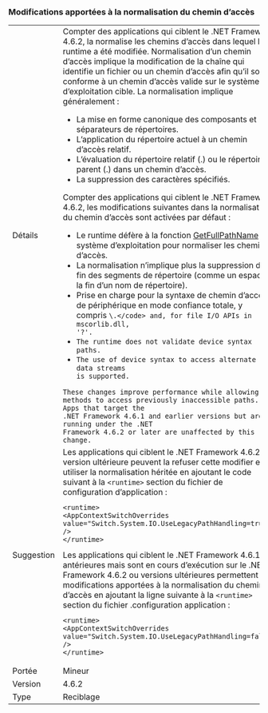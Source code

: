 ### <a name="changes-in-path-normalization"></a>Modifications apportées à la normalisation du chemin d’accès

|   |   |
|---|---|
|Détails|Compter des applications qui ciblent le .NET Framework 4.6.2, la normalise les chemins d’accès dans lequel le runtime a été modifiée. Normalisation d’un chemin d’accès implique la modification de la chaîne qui identifie un fichier ou un chemin d’accès afin qu’il soit conforme à un chemin d’accès valide sur le système d’exploitation cible. La normalisation implique généralement :<ul><li>La mise en forme canonique des composants et séparateurs de répertoires.</li><li>L’application du répertoire actuel à un chemin d’accès relatif.</li><li>L’évaluation du répertoire relatif (.) ou le répertoire parent (.) dans un chemin d’accès.</li><li>La suppression des caractères spécifiés.</li></ul>Compter des applications qui ciblent le .NET Framework 4.6.2, les modifications suivantes dans la normalisation du chemin d’accès sont activées par défaut :<ul><li>Le runtime défère à la fonction [GetFullPathName](https://msdn.microsoft.com/library/windows/desktop/aa364963(v=vs.85).aspx) du système d’exploitation pour normaliser les chemins d’accès.</li><li>La normalisation n’implique plus la suppression de la fin des segments de répertoire (comme un espace à la fin d’un nom de répertoire).</li><li>Prise en charge pour la syntaxe de chemin d’accès de périphérique en mode confiance totale, y compris <code>\\.\</code> and, for file I/O APIs in mscorlib.dll, '\?'.</li><li>The runtime does not validate device syntax paths.</li><li>The use of device syntax to access alternate data streams is supported.</li></ul>These changes improve performance while allowing methods to access previously inaccessible paths. Apps that target the .NET Framework 4.6.1 and earlier versions but are running under the .NET Framework 4.6.2 or later are unaffected by this change.|
|Suggestion|Les applications qui ciblent le .NET Framework 4.6.2 ou version ultérieure peuvent la refuser cette modifier et utiliser la normalisation héritée en ajoutant le code suivant à la <code>&lt;runtime&gt;</code> section du fichier de configuration d’application :<pre><code class="language-xml">&lt;runtime&gt;&#13;&#10;&lt;AppContextSwitchOverrides value=&quot;Switch.System.IO.UseLegacyPathHandling=true&quot; /&gt;&#13;&#10;&lt;/runtime&gt;&#13;&#10;</code></pre>Les applications qui ciblent le .NET Framework 4.6.1 ou antérieures mais sont en cours d’exécution sur le .NET Framework 4.6.2 ou versions ultérieures permettent les modifications apportées à la normalisation du chemin d’accès en ajoutant la ligne suivante à la <code>&lt;runtime&gt;</code> section du fichier .configuration application :<pre><code class="language-xml">&lt;runtime&gt;&#13;&#10;&lt;AppContextSwitchOverrides value=&quot;Switch.System.IO.UseLegacyPathHandling=false&quot; /&gt;&#13;&#10;&lt;/runtime&gt;&#13;&#10;</code></pre>|
|Portée|Mineur|
|Version|4.6.2|
|Type|Reciblage|

